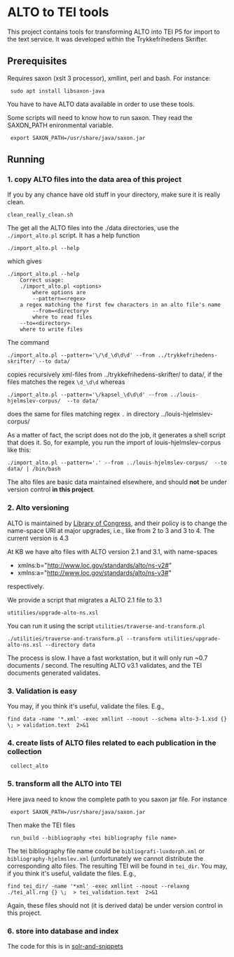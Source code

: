 # ALTO to TEI tools

This project contains tools for transforming ALTO into TEI P5 for import to the text service. It was developed within the Trykkefrihedens Skrifter.

## Prerequisites

Requires saxon (xslt 3 processor), xmllint, perl and bash. For instance:

```
 sudo apt install libsaxon-java
```
You have to have ALTO data available in order to use these tools.

Some scripts will need to know how to run saxon. They read the  SAXON_PATH enironmental variable.

```
 export SAXON_PATH=/usr/share/java/saxon.jar
```

## Running

### 1. copy ALTO files into the data area of this project

If you by any chance have old stuff in your directory, make sure it is really clean.

```
clean_really_clean.sh
```

The get all the ALTO files into the ./data directories, use the
`./import_alto.pl` script. It has a help function

```
./import_alto.pl --help
```

which gives

```
./import_alto.pl --help 
    Correct usage:
    ./import_alto.pl <options>
        where options are
        --pattern=<regex> 
	a regex matching the first few characters in an alto file's name
        --from=<directory>
        where to read files
	--to=<directory>
	where to write files
```

The command

```
./import_alto.pl --pattern='\/\d_\d\d\d' --from ../trykkefrihedens-skrifter/ --to data/
```
copies recursively xml-files  from ../trykkefrihedens-skrifter/ to data/, if the files matches the regex `\d_\d\d` whereas

```
./import_alto.pl --pattern='\/kapsel_\d\d\d' --from ../louis-hjelmslev-corpus/  --to data/
```

does the same for files matching regex `.` in directory ../louis-hjelmslev-corpus/

As a matter of fact, the script does not do the job, it generates a
shell script that does it. So, for example, you run the import of
louis-hjelmslev-corpus like this:

```
./import_alto.pl --pattern='.' --from ../louis-hjelmslev-corpus/  --to data/ | /bin/bash
```

The alto files are basic data maintained elsewhere, and should **not** be under version control
__in this project__. 

### 2. Alto versioning

ALTO is maintained by [Library of
Congress](https://www.loc.gov/standards/alto/), and their policy is to
change the name-space URI at major upgrades, i.e., like from 2 to 3
and 3 to 4. The current version is 4.3 

At KB we have alto files with ALTO version 2.1 and 3.1, with name-spaces

* xmlns:b="http://www.loc.gov/standards/alto/ns-v2#"
* xmlns:a="http://www.loc.gov/standards/alto/ns-v3#"

respectively.

We provide a script that migrates a ALTO 2.1 file to 3.1

```
utitilies/upgrade-alto-ns.xsl
```

You can run it using the script `utilities/traverse-and-transform.pl`

```
./utilities/traverse-and-transform.pl --transform utilities/upgrade-alto-ns.xsl --directory data
```

The process is slow. I have a fast workstation, but it will only run
~0.7 documents / second.  The resulting ALTO v3.1 validates, and the
TEI documents generated validates.

### 3. Validation is easy

You may, if you think it's useful, validate the files. E.g.,

```
find data -name '*.xml' -exec xmllint --noout --schema alto-3-1.xsd {} \; > validation.text  2>&1 
```

### 4. create lists of ALTO files related to each publication in the collection

```
 collect_alto
```

### 5. transform all the ALTO into TEI

Here java need to know the complete path to you saxon jar file. For instance

```
 export SAXON_PATH=/usr/share/java/saxon.jar
```

Then make the TEI files

```
 run_build --bibliography <tei bibliography file name>
```

The tei bibliography file name could be `bibliografi-luxdorph.xml` or
`bibliography-hjelmslev.xml` (unfortunately we cannot distribute the
corresponding alto files. The resulting TEI will be found in
`tei_dir`. You may, if you think it's useful, validate the files. E.g.,

```
find tei_dir/ -name '*xml' -exec xmllint --noout --relaxng ./tei_all.rng {} \;  > tei_validation.text  2>&1 
```

Again, these files should not (it is derived data) be under version
control in this project.

### 6. store into database and index

The code for this is in [solr-and-snippets](https://github.com/Det-Kongelige-Bibliotek/solr-and-snippets)

